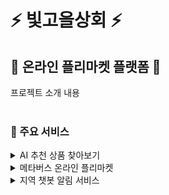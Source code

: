 # ⚡ 빛고을상회 ⚡
<h2>👛 온라인 플리마켓 플랫폼 👜</h2>
프로젝트 소개 내용

<br>
<br>

<h3>🧡 주요 서비스</h3>


<details>
<summary>AI 추천 상품 찾아보기</summary>
<div markdown="1">       
작성예정
- 사용한 기술 정리
</div>
</details>

<details>
<summary>메타버스 온라인 플리마켓</summary>
<div markdown="2">       
작성예정
- 사용한 기술 정리
</div>
</details>

<details>
<summary>지역 챗봇 알림 서비스</summary>
<div markdown="3">       
작성예정
- 사용한 기술 정리
</div>
</details>
